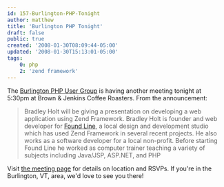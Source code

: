 ```yaml
---
id: 157-Burlington-PHP-Tonight
author: matthew
title: 'Burlington PHP Tonight'
draft: false
public: true
created: '2008-01-30T08:09:44-05:00'
updated: '2008-01-30T15:13:01-05:00'
tags:
    0: php
    2: 'zend framework'
---
```

The [Burlington PHP User Group](http://groups.google.com/group/Burlington-VT-PHP)
is having another meeting tonight at 5:30pm at Brown &amp; Jenkins Coffee Roasters.
From the announcement:

> Bradley Holt will be giving a presentation on developing a web application
> using Zend Framework. Bradley Holt is founder and web developer for
> [Found Line](http://www.foundline.com/), a local design and development studio which
> has used Zend Framework in several recent projects. He also works as a
> software developer for a local non-profit. Before starting Found Line he
> worked as computer trainer teaching a variety of subjects including Java/JSP,
> ASP.NET, and PHP

Visit [the meeting page](http://groups.google.com/group/Burlington-VT-PHP/web/meeting-2008-01-30)
for details on location and RSVPs. If you're in the Burlington, VT, area, we'd
love to see you there!
